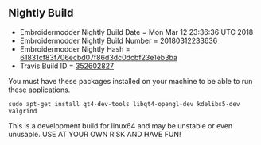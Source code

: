 
Nightly Build
------------------------------

* Embroidermodder Nightly Build Date = Mon Mar 12 23:36:36 UTC 2018
* Embroidermodder Nightly Build Number = 20180312233636
* Embroidermodder Nightly Hash = [61831cf83f706ecbd07f86d3dc0dcbf23e1eb3ba](https://github.com/Embroidermodder/Embroidermodder/commit/61831cf83f706ecbd07f86d3dc0dcbf23e1eb3ba)
* Travis Build ID = [352602827](https://travis-ci.org/Embroidermodder/Embroidermodder/builds/352602827)

You must have these packages installed on your machine to be able to run these applications.
```
sudo apt-get install qt4-dev-tools libqt4-opengl-dev kdelibs5-dev valgrind
```

This is a development build for linux64 and may be unstable or even unusable.
USE AT YOUR OWN RISK AND HAVE FUN!

